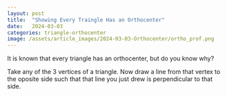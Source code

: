 ```yaml
---
layout: post
title:  "Showing Every Traingle Has an Orthocenter"
date:   2024-03-03
categories: triangle-orthocenter
image: /assets/article_images/2024-03-03-Orthocenter/ortho_prof.png
---
```


It is known that every triangle has an orthocenter, but do you know why? 

Take any of the 3 vertices of a triangle. Now draw a line from that vertex to the oposite side such that that line you just drew is perpendicular to that side. 
